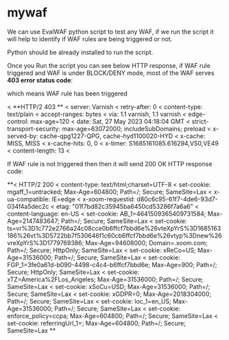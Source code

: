 # mywaf

We can use EvalWAF python script to test any WAF, if we run the script it will help to identify if WAF rules are being triggered or not.

Python should be already installed to run the script.

Once you Run the script you can see below HTTP response, if WAF rule triggered and WAF is under BLOCK/DENY mode, most of the WAF serves **403 error status code**:

which means WAF rule has been triggered

< **HTTP/2 403 **
< server: Varnish
< retry-after: 0
< content-type: text/plain
< accept-ranges: bytes
< via: 1.1 varnish, 1.1 varnish
< edge-control: max-age=120
< date: Sat, 27 May 2023 04:18:04 GMT
< strict-transport-security: max-age=63072000; includeSubDomains; preload
< x-served-by: cache-qpg1227-QPG, cache-hyd1100020-HYD
< x-cache: MISS, MISS
< x-cache-hits: 0, 0
< x-timer: S1685161085.616294,VS0,VE49
< content-length: 13
< 


If WAF rule is not triggered then then it will send 200 OK HTTP response code:

**< HTTP/2 200 
< content-type: text/html;charset=UTF-8
< set-cookie: mgaff_1=untracked; Max-Age=604800; Path=/; Secure; SameSite=Lax
< x-ua-compatible: IE=edge
< x-xoom-requestid: d80c6c95-61f7-4de6-93d7-034f4a5dec2c
< etag: "01f7bd82c35945ba6450cd53286f7a6a6"
< content-language: en-US
< set-cookie: AB_1=4641509365409731584; Max-Age=2147483647; Path=/; Secure; SameSite=Lax
< set-cookie: ts=vr%3D1c772e2766a24c08cce0b6ffcf7bbd6e%26vteXpYrS%3D1685163186%26vt%3D5722bb7f530646f1c60cb6ffcf7bbd6e%26vtyp%3Dnew%26vreXpYrS%3D1779769386; Max-Age=94608000; Domain=.xoom.com; Path=/; Secure; HttpOnly; SameSite=Lax
< set-cookie: xReCo=US; Max-Age=31536000;  Path=/; Secure; SameSite=Lax
< set-cookie: FGP_1=3fe0a61d-b090-4498-c4c4-b6ffcf7bbd6e; Max-Age=900; Path=/; Secure; HttpOnly; SameSite=Lax
< set-cookie: xTZ=America%2FLos_Angeles; Max-Age=31536000;  Path=/; Secure; SameSite=Lax
< set-cookie: xSoCu=USD; Max-Age=31536000;  Path=/; Secure; SameSite=Lax
< set-cookie: xGDPR=0; Max-Age=2018304000;  Path=/; Secure; SameSite=Lax
< set-cookie: loc_1=en_US; Max-Age=31536000;  Path=/; Secure; SameSite=Lax
< set-cookie: enforce_policy=ccpa; Max-Age=604800;  Path=/; Secure; SameSite=Lax
< set-cookie: referringUrl_1=; Max-Age=604800; Path=/; Secure; SameSite=Lax
**


